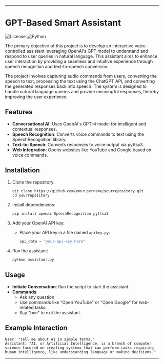 
---

# GPT-Based Smart Assistant

![License](https://img.shields.io/github/license/Nitish2773/-GPT-Based-Smart-Assistant-)
![Python](https://img.shields.io/badge/Python-3.x-blue)

The primary objective of this project is to develop an interactive voice-controlled assistant leveraging OpenAI's GPT model to understand and respond to user queries in natural language. This assistant aims to enhance user interaction by providing a seamless and intuitive experience through speech recognition and text-to-speech conversion.

The project involves capturing audio commands from users, converting the speech to text, processing the text using the ChatGPT API, and converting the generated responses back into speech. The system is designed to handle natural language queries and provide meaningful responses, thereby improving the user experience.

## Features
- **Conversational AI**: Uses OpenAI's GPT-4 model for intelligent and contextual responses.
- **Speech Recognition**: Converts voice commands to text using the SpeechRecognition library.
- **Text-to-Speech**: Converts responses to voice output via pyttsx3.
- **Web Integration**: Opens websites like YouTube and Google based on voice commands.

## Installation

1. Clone the repository:
   ```bash
   git clone https://github.com/yourusername/yourrepository.git
   cd yourrepository
   ```

2. Install dependencies:
   ```bash
   pip install openai SpeechRecognition pyttsx3
   ```

3. Add your OpenAI API key:
   - Place your API key in a file named `apikey.py`:
     ```python
     api_data = "your-api-key-here"
     ```

4. Run the assistant:
   ```bash
   python assistant.py
   ```

## Usage

- **Initiate Conversation**: Run the script to start the assistant.
- **Commands**:
  - Ask any question.
  - Use commands like "Open YouTube" or "Open Google" for web-related tasks.
  - Say "bye" to exit the assistant.

## Example Interaction

```
User: "Tell me about AI in simple terms."
Assistant: "AI, or Artificial Intelligence, is a branch of computer science focused on creating systems that can perform tasks requiring human intelligence, like understanding language or making decisions."
```

---
